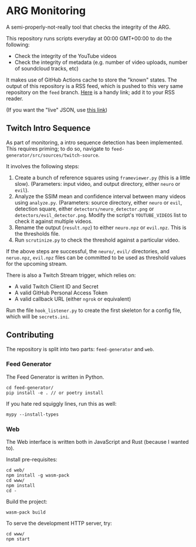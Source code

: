 # ARG Monitoring

A semi-properly-not-really tool that checks the integrity of the ARG.

This repository runs scripts everyday at 00:00 GMT+00:00 to do the
following:
- Check the integrity of the YouTube videos
- Check the integrity of metadata (e.g. number of video uploads,
  number of soundcloud tracks, etc)

It makes use of GitHub Actions cache to store the "known" states. The
output of this repository is a RSS feed, which is pushed to this very
same repository on the `feed`
branch. [Here](https://raw.githubusercontent.com/neuro-arg/arg-monitoring/publish/atom.xml)
is a handy link; add it to your RSS reader.

(If you want the "live" JSON, use [this
link](https://raw.githubusercontent.com/neuro-arg/arg-monitoring/publish/cache.json))

## Twitch Intro Sequence

As part of monitoring, a intro sequence detection has been
implemented. This requires priming; to do so, navigate to `feed-generator/src/sources/twitch-source`.

It involves the following steps:

1. Create a bunch of reference squares using `frameviewer.py` (this is
   a little slow). (Parameters: input video, and output directory,
   either `neuro` or `evil`).
2. Analyze the SSIM mean and confidence interval between many videos
   using `analyze.py`. (Parameters: source directory, either `neuro`
   or `evil`, detection square, either `detectors/neuro_detector.png`
   or `detectors/evil_detector.png`. Modify the script's
   `YOUTUBE_VIDEOS` list to check it against multiple videos.
3. Rename the output (`result.npz`) to either `neuro.npz` or
   `evil.npz`. This is the thresholds file.
4. Run `scrutinize.py` to check the threshold against a particular
   video.

If the above steps are successful, the `neuro/`, `evil/` directories,
and `neruo.npz`, `evil.npz` files can be committed to be used as
threshold values for the upcoming stream.

There is also a Twitch Stream trigger, which relies on:

- A valid Twitch Client ID and Secret
- A valid GitHub Personal Access Token
- A valid callback URL (either `ngrok` or equivalent)

Run the file `hook_listener.py` to create the first skeleton for a
config file, which will be `secrets.ini`.

## Contributing

The repository is split into two parts: `feed-generator` and `web`.

### Feed Generator

The Feed Generator is written in Python.

``` text
cd feed-generator/
pip install -e . // or poetry install
```

If you hate red squiggly lines, run this as well:

``` text
mypy --install-types
```

### Web

The Web interface is written both in JavaScript and Rust (because I
wanted to).

Install pre-requisites:

``` text
cd web/
npm install -g wasm-pack
cd www/
npm install
cd -
```

Build the project:

``` text
wasm-pack build
```

To serve the development HTTP server, try:

``` text
cd www/
npm start
```
